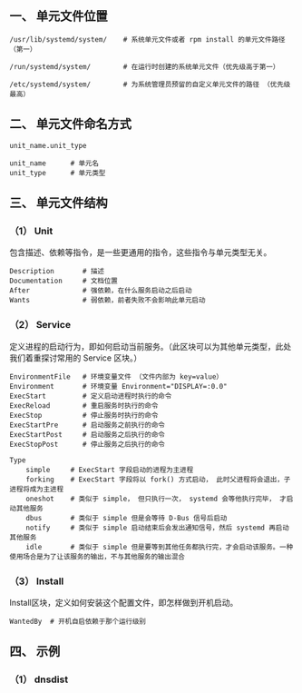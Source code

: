 ## 一、 单元文件位置

```shell
/usr/lib/systemd/system/    # 系统单元文件或者 rpm install 的单元文件路径 （第一）

/run/systemd/system/        # 在运行时创建的系统单元文件（优先级高于第一）

/etc/systemd/system/        # 为系统管理员预留的自定义单元文件的路径 （优先级最高）
```



## 二、 单元文件命名方式

```shell
unit_name.unit_type

unit_name      # 单元名
unit_type      # 单元类型
```





## 三、 单元文件结构

### （1） Unit

包含描述、依赖等指令，是一些更通用的指令，这些指令与单元类型无关。

```shell
Description       # 描述
Documentation     # 文档位置
After             # 强依赖，在什么服务启动之后启动
Wants             # 弱依赖，前者失败不会影响此单元启动
```

### （2） Service

定义进程的启动行为，即如何启动当前服务。（此区块可以为其他单元类型，此处我们着重探讨常用的 Service 区块。）

```shell
EnvironmentFile   # 环境变量文件 （文件内部为 key=value）
Environment       # 环境变量 Environment="DISPLAY=:0.0"
ExecStart         # 定义启动进程时执行的命令
ExecReload        # 重启服务时执行的命令
ExecStop          # 停止服务时执行的命令
ExecStartPre      # 启动服务之前执行的命令
ExecStartPost     # 启动服务之后执行的命令
ExecStopPost      # 停止服务之后执行的命令

Type
	simple     # ExecStart 字段启动的进程为主进程
	forking    # ExecStart 字段将以 fork() 方式启动， 此时父进程将会退出，子进程将成为主进程
	oneshot    # 类似于 simple， 但只执行一次， systemd 会等他执行完毕， 才启动其他服务
	dbus       # 类似于 simple 但是会等待 D-Bus 信号后启动
	notify     # 类似于 simple 启动结束后会发出通知信号，然后 systemd 再启动其他服务
	idle       # 类似于 simple 但是要等到其他任务都执行完，才会启动该服务。一种使用场合是为了让该服务的输出，不与其他服务的输出混合
```



### （3） Install

Install区块，定义如何安装这个配置文件，即怎样做到开机启动。

```shell
WantedBy  # 开机自启依赖于那个运行级别
```





## 四、 示例

### （1） dnsdist

```shell

```

